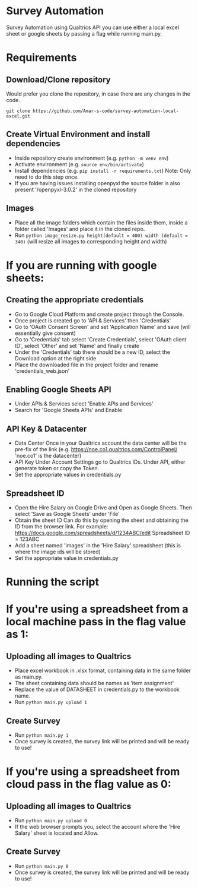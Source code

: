 # Survey Automation
Survey Automation using Qualtrics API you can use either a local excel sheet or google sheets by passing a flag while running main.py. 

# Requirements

## Download/Clone repository
Would prefer you clone the repository, in case there are any changes in the code. 

`git clone https://github.com/Amar-s-code/survey-automation-local-excel.git`

## Create Virtual Environment and install dependencies
* Inside repository create environment (e.g. `python -m venv env`)
* Activate environment (e.g. `source env/bin/activate`)
* Install dependencies (e.g. `pip install -r requirements.txt`) Note: Only need to do this step once.
* If you are having issues installing openpyxl the source folder is also present '/openpyxl-3.0.2' in the cloned repository

## Images
* Place all the image folders which contain the files inside them, inside a folder called 'Images' and place it in the cloned repo.
* Run `python image_resize.py height(default = 400) width (default = 340)` (will resize all images to corresponding height and width)

# If you are running with google sheets:
## Creating the appropriate credentials 
* Go to Google Cloud Platform and create project through the Console.
* Once project is created go to 'API & Services' then 'Credentials'
* Go to 'OAuth Consent Screen' and set 'Application Name' and save (will essentially give consent)
* Go to 'Credentials' tab select 'Create Credentials', select 'OAuth client ID', select 'Other' and set 'Name' and finally create 
* Under the 'Credentials' tab there should be a new ID, select the Download option at the right side 
* Place the downloaded file in the project folder and rename 'credentials_web.json'

## Enabling Google Sheets API
* Under APIs & Services select 'Enable APIs and Services'
* Search for 'Google Sheets APIs' and Enable

## API Key & Datacenter
* Data Center
Once in your Qualtrics account the data center will be the pre-fix of the link (e.g. https://noe.co1.qualtrics.com/ControlPanel/ 'noe.co1' is the datacenter)
* API Key
Under Account Settings go to Qualtrics IDs. Under API, either generate token or copy the Token. 
* Set the appropriate values in credentials.py

## Spreadsheet ID
* Open the Hire Salary on Google Drive and Open as Google Sheets. Then select 'Save as Google Sheets' under 'File'
* Obtain the sheet ID
Can do this by opening the sheet and obtaining the ID from the browser link. For example:
https://docs.google.com/spreadsheets/d/1234ABC/edit
Spreadsheet ID = 123ABC 
* Add a sheet named 'images' in the 'Hire Salary' spreadsheet (this is where the image ids will be stored)
* Set the appropriate value in credentials.py 

# Running the script
# If you're using a spreadsheet from a local machine pass in the flag value as 1:
## Uploading all images to Qualtrics
* Place excel workbook in .xlsx format, containing data in the same folder as main.py.
* The sheet containing data should be names as 'item assignment'
* Replace the value of DATASHEET in credentials.py to the workbook name.
* Run `python main.py upload 1` 

## Create Survey
* Run `python main.py 1`
* Once survey is created, the survey link will be printed and will be ready to use!

# If you're using a spreadsheet from cloud pass in the flag value as 0:
## Uploading all images to Qualtrics
* Run `python main.py upload 0` 
* If the web browser prompts you, select the account where the 'Hire Salary' sheet is located and Allow. 

## Create Survey
* Run `python main.py 0`
* Once survey is created, the survey link will be printed and will be ready to use!


